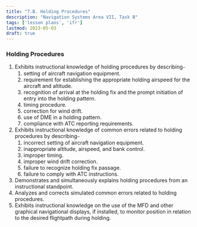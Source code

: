 ```yaml
---
title: "7.B. Holding Procedures"
description: "Navigation Systems Area VII, Task B"
tags: ['lesson plans', 'ifr']
lastmod: 2023-05-03
draft: true
---
```

### Holding Procedures

1. Exhibits instructional knowledge of holding procedures by describing⎯
   1. setting of aircraft navigation equipment. 
   2. requirement for establishing the appropriate holding airspeed for the aircraft and altitude. 
   3. recognition of arrival at the holding fix and the prompt initiation of entry into the holding pattern. 
   4. timing procedure. 
   5. correction for wind drift. 
   6. use of DME in a holding pattern.
   7. compliance with ATC reporting requirements. 
2. Exhibits instructional knowledge of common errors related to holding procedures by describing⎯
   1. incorrect setting of aircraft navigation equipment. 
   2. inappropriate altitude, airspeed, and bank control. 
   3. improper timing. 
   4. improper wind drift correction. 
   5. failure to recognize holding fix passage. 
   6. failure to comply with ATC instructions. 
3. Demonstrates and simultaneously explains holding procedures from an instructional standpoint. 
4. Analyzes and corrects simulated common errors related to holding procedures. 
5. Exhibits instructional knowledge on the use of the MFD and other graphical navigational displays, if installed, to monitor position in relation to the desired flightpath during holding.